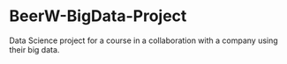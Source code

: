 # BeerW-BigData-Project
Data Science project for a course in a collaboration with a company using their big data.

